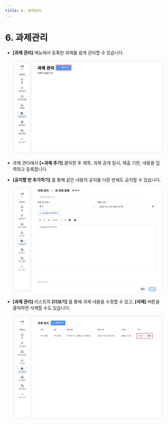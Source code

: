 ```yaml
---
title: 6. 과제관리
---
```


# 6. 과제관리

- **\[과제 관리]** 메뉴에서 등록한 과제를 쉽게 관리할 수 있습니다.

  ![](/img/tcher_2-6_01.jpg)

- 과제 관리에서 **\[+과제 추가]** 클릭한 후 제목, 과제 공개 일시, 제출 기한, 내용을 입력하고 등록합니다.
- **\[공지할 반 추가하기]** 를 통해 같은 내용의 공지를 다른 반에도 공지할 수 있습니다.

  ![](/img/tcher_2-6_02.jpg)

- **\[과제 관리]** 리스트의 **\[더보기]** 를 통해 과제 내용을 수정할 수 있고, **\[삭제]** 버튼을 클릭하면 삭제할 수도 있습니다.

  ![](/img/tcher_2-6_03.jpg)
